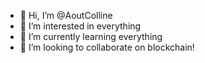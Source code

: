 - 👋 Hi, I’m @AoutColline
- 👀 I’m interested in everything
- 🌱 I’m currently learning everything
- 💞️ I’m looking to collaborate on blockchain!


<!---
AoutColline/AoutColline is a ✨ special ✨ repository because its `README.md` (this file) appears on your GitHub profile.
You can click the Preview link to take a look at your changes.
--->
